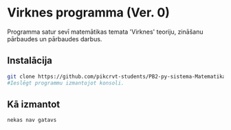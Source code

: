 # Virknes programma (Ver. 0)

Programma satur sevī matemātikas temata 'Virknes' teoriju, zināšanu pārbaudes un pārbaudes darbus.

## Instalācija


```bash
git clone https://github.com/pikcrvt-students/PB2-py-sistema-MatematikasParbauditajs
#Ieslēgt programmu izmantojot konsoli.
```

## Kā izmantot

```python
nekas nav gatavs
```
